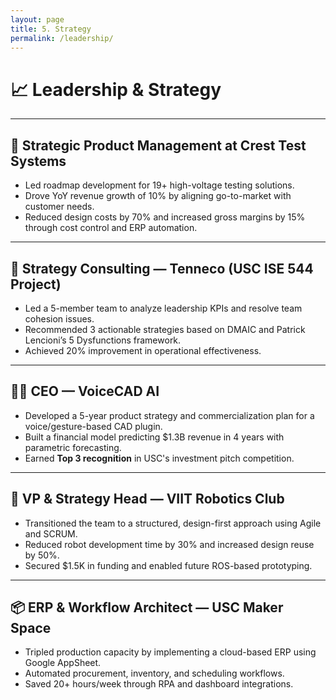 ```yaml
---
layout: page
title: 5. Strategy
permalink: /leadership/
---
```


# 📈 Leadership & Strategy

---

## 🧭 Strategic Product Management at Crest Test Systems
- Led roadmap development for 19+ high-voltage testing solutions.
- Drove YoY revenue growth of 10% by aligning go-to-market with customer needs.
- Reduced design costs by 70% and increased gross margins by 15% through cost control and ERP automation.

---

## 🧠 Strategy Consulting — Tenneco (USC ISE 544 Project)
- Led a 5-member team to analyze leadership KPIs and resolve team cohesion issues.
- Recommended 3 actionable strategies based on DMAIC and Patrick Lencioni’s 5 Dysfunctions framework.
- Achieved 20% improvement in operational effectiveness.

---

## 🧑‍💼 CEO — VoiceCAD AI
- Developed a 5-year product strategy and commercialization plan for a voice/gesture-based CAD plugin.
- Built a financial model predicting $1.3B revenue in 4 years with parametric forecasting.
- Earned **Top 3 recognition** in USC's investment pitch competition.

---

## 🦾 VP & Strategy Head — VIIT Robotics Club
- Transitioned the team to a structured, design-first approach using Agile and SCRUM.
- Reduced robot development time by 30% and increased design reuse by 50%.
- Secured $1.5K in funding and enabled future ROS-based prototyping.

---

## 📦 ERP & Workflow Architect — USC Maker Space
- Tripled production capacity by implementing a cloud-based ERP using Google AppSheet.
- Automated procurement, inventory, and scheduling workflows.
- Saved 20+ hours/week through RPA and dashboard integrations.
